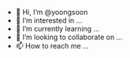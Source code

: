 - 👋 Hi, I’m @yoongsoon
- 👀 I’m interested in ...
- 🌱 I’m currently learning ...
- 💞️ I’m looking to collaborate on ...
- 📫 How to reach me ...

<!---
yoongsoon/yoongsoon is a ✨ special ✨ repository because its `README.md` (this file) appears on your GitHub profile.
You can click the Preview link to take a look at your changes.
--->
